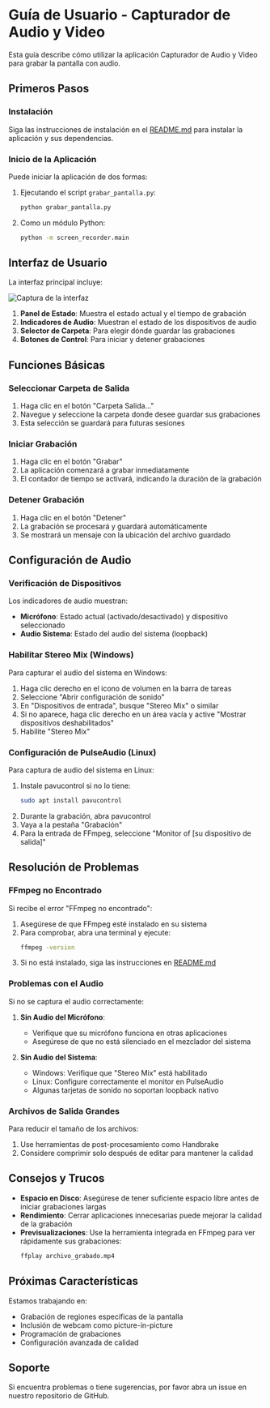 # Guía de Usuario - Capturador de Audio y Video

Esta guía describe cómo utilizar la aplicación Capturador de Audio y Video para grabar la pantalla con audio.

## Primeros Pasos

### Instalación

Siga las instrucciones de instalación en el [README.md](../README.md) para instalar la aplicación y sus dependencias.

### Inicio de la Aplicación

Puede iniciar la aplicación de dos formas:

1. Ejecutando el script `grabar_pantalla.py`:
   ```bash
   python grabar_pantalla.py
   ```

2. Como un módulo Python:
   ```bash
   python -m screen_recorder.main
   ```

## Interfaz de Usuario

La interfaz principal incluye:

![Captura de la interfaz](images/interface.png)

1. **Panel de Estado**: Muestra el estado actual y el tiempo de grabación
2. **Indicadores de Audio**: Muestran el estado de los dispositivos de audio
3. **Selector de Carpeta**: Para elegir dónde guardar las grabaciones
4. **Botones de Control**: Para iniciar y detener grabaciones

## Funciones Básicas

### Seleccionar Carpeta de Salida

1. Haga clic en el botón "Carpeta Salida..."
2. Navegue y seleccione la carpeta donde desee guardar sus grabaciones
3. Esta selección se guardará para futuras sesiones

### Iniciar Grabación

1. Haga clic en el botón "Grabar"
2. La aplicación comenzará a grabar inmediatamente
3. El contador de tiempo se activará, indicando la duración de la grabación

### Detener Grabación

1. Haga clic en el botón "Detener"
2. La grabación se procesará y guardará automáticamente
3. Se mostrará un mensaje con la ubicación del archivo guardado

## Configuración de Audio

### Verificación de Dispositivos

Los indicadores de audio muestran:
- **Micrófono**: Estado actual (activado/desactivado) y dispositivo seleccionado
- **Audio Sistema**: Estado del audio del sistema (loopback)

### Habilitar Stereo Mix (Windows)

Para capturar el audio del sistema en Windows:

1. Haga clic derecho en el icono de volumen en la barra de tareas
2. Seleccione "Abrir configuración de sonido"
3. En "Dispositivos de entrada", busque "Stereo Mix" o similar
4. Si no aparece, haga clic derecho en un área vacía y active "Mostrar dispositivos deshabilitados"
5. Habilite "Stereo Mix"

### Configuración de PulseAudio (Linux)

Para captura de audio del sistema en Linux:

1. Instale pavucontrol si no lo tiene:
   ```bash
   sudo apt install pavucontrol
   ```
2. Durante la grabación, abra pavucontrol
3. Vaya a la pestaña "Grabación"
4. Para la entrada de FFmpeg, seleccione "Monitor of [su dispositivo de salida]"

## Resolución de Problemas

### FFmpeg no Encontrado

Si recibe el error "FFmpeg no encontrado":

1. Asegúrese de que FFmpeg esté instalado en su sistema
2. Para comprobar, abra una terminal y ejecute:
   ```bash
   ffmpeg -version
   ```
3. Si no está instalado, siga las instrucciones en [README.md](../README.md)

### Problemas con el Audio

Si no se captura el audio correctamente:

1. **Sin Audio del Micrófono**:
   - Verifique que su micrófono funciona en otras aplicaciones
   - Asegúrese de que no está silenciado en el mezclador del sistema

2. **Sin Audio del Sistema**:
   - Windows: Verifique que "Stereo Mix" está habilitado
   - Linux: Configure correctamente el monitor en PulseAudio
   - Algunas tarjetas de sonido no soportan loopback nativo

### Archivos de Salida Grandes

Para reducir el tamaño de los archivos:

1. Use herramientas de post-procesamiento como Handbrake
2. Considere comprimir solo después de editar para mantener la calidad

## Consejos y Trucos

- **Espacio en Disco**: Asegúrese de tener suficiente espacio libre antes de iniciar grabaciones largas
- **Rendimiento**: Cerrar aplicaciones innecesarias puede mejorar la calidad de la grabación
- **Previsualizaciones**: Use la herramienta integrada en FFmpeg para ver rápidamente sus grabaciones:
  ```bash
  ffplay archivo_grabado.mp4
  ```

## Próximas Características

Estamos trabajando en:
- Grabación de regiones específicas de la pantalla
- Inclusión de webcam como picture-in-picture
- Programación de grabaciones
- Configuración avanzada de calidad

## Soporte

Si encuentra problemas o tiene sugerencias, por favor abra un issue en nuestro repositorio de GitHub.